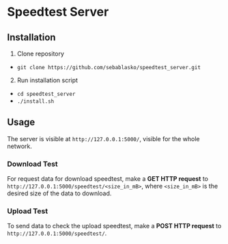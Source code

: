 # Speedtest Server

## Installation
1. Clone repository
  * `git clone https://github.com/sebablasko/speedtest_server.git`
2. Run installation script
  * `cd speedtest_server`
  * `./install.sh`

## Usage
The server is visible at `http://127.0.0.1:5000/`, visible for the whole network.

### Download Test
For request data for download speedtest, make a **GET HTTP request** to `http://127.0.0.1:5000/speedtest/<size_in_mB>`, where `<size_in_mB>` is the desired size of the data to download.

### Upload Test
To send data to check the upload speedtest, make a **POST HTTP request** to `http://127.0.0.1:5000/speedtest/`.
